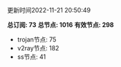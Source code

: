 更新时间2022-11-21 20:50:49

**总订阅: 73**
**总节点: 1016**
**有效节点: 298**
- trojan节点: 75
- v2ray节点: 182
- ss节点: 41
